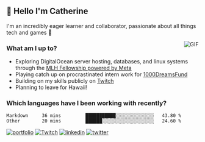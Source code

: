 ## 👋 Hello I'm Catherine

I'm an incredibly eager learner and collaborator, passionate about all things tech and games 💞️

<img align="right" alt="GIF" src="https://i.ibb.co/QrLVbp8/profile.gif" style='margin-left: 20px' />

### What am I up to?

- Exploring DigitalOcean server hosting, databases, and linux systems through the [MLH Fellowship powered by Meta](https://fellowship.mlh.io/programs/production-engineering)
- Playing catch up on procrastinated intern work for [1000DreamsFund](https://1000dreamsfund.org/)
- Building on my skills publicly on [Twitch](http://twitch.tv/bubbaguppylive)
- Planning to leave for Hawaii!

### Which languages have I been working with recently?

<!--START_SECTION:waka-->

```text
Markdown     36 mins         ███████████░░░░░░░░░░░░░░   43.80 %
Other        20 mins         ██████░░░░░░░░░░░░░░░░░░░   24.60 %
```

<!--END_SECTION:waka-->

[![portfolio](https://img.shields.io/badge/my_portfolio-F88379?style=for-the-badge&logo=ko-fi&logoColor=white)](https://cjlaserna.vercel.app/)
[![Twitch](https://img.shields.io/badge/Twitch-9146FF?style=for-the-badge&logo=twitch&logoColor=white)](http://twitch.tv/bubbaguppylive)
[![linkedin](https://img.shields.io/badge/linkedin-0A66C2?style=for-the-badge&logo=linkedin&logoColor=white)](https://www.linkedin.com/in/catherinelaserna/)
[![twitter](https://img.shields.io/badge/twitter-1DA1F2?style=for-the-badge&logo=twitter&logoColor=white)](https://twitter.com/bubbaguppylive)
